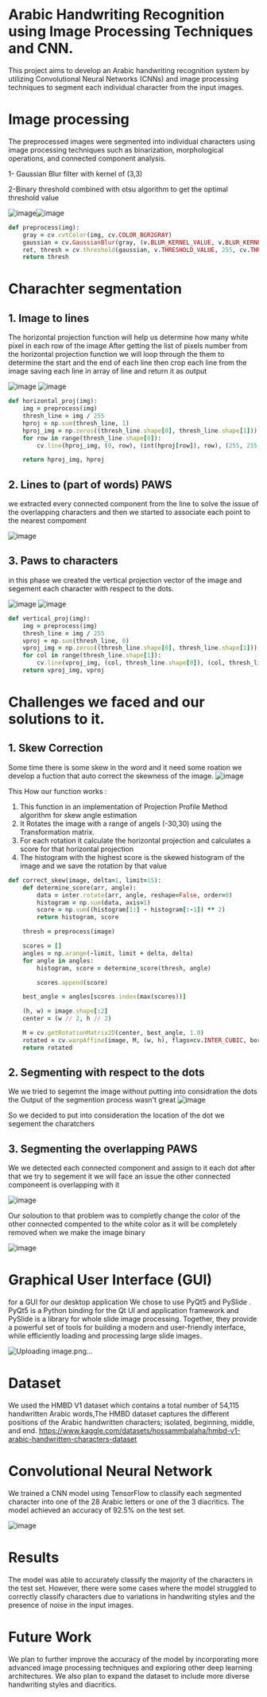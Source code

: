 # Arabic Handwriting Recognition using Image Processing Techniques and CNN. 
This project aims to develop an Arabic handwriting recognition system by utilizing Convolutional Neural Networks (CNNs) and image processing techniques to segment each individual character from the input images.

# Image processing 

The preprocessed images were segmented into individual characters using image processing techniques such as binarization, morphological operations, and connected component analysis.

1- Gaussian Blur filter with kernel of (3,3) 

2-Binary threshold combined with otsu algorithm to get the optimal threshold value

![image](https://github.com/hosam00767/Arabic-HandWriting-Recognition/assets/48860916/8e5102cf-29b2-4073-a79d-6a6130277453)![image](https://github.com/hosam00767/Arabic-HandWriting-Recognition/assets/48860916/c33832b5-7e11-4ec0-aa3d-e8157b21355b)

```ruby
def preprocess(img):
    gray = cv.cvtColor(img, cv.COLOR_BGR2GRAY)
    gaussian = cv.GaussianBlur(gray, (v.BLUR_KERNEL_VALUE, v.BLUR_KERNEL_VALUE), 0)
    ret, thresh = cv.threshold(gaussian, v.THRESHOLD_VALUE, 255, cv.THRESH_BINARY_INV)
    return thresh
```
# Charachter segmentation
## 1. Image to lines

The horizontal projection  function will help us determine how many white pixel in each row of the image 
After getting the list of pixels number from the horizontal projection function we will loop through the them to determine the start and the end of each line then crop each line from the image saving each line in array of line and return it as output

![image](https://github.com/hosam00767/Arabic-HandWriting-Recognition/assets/48860916/67810d87-9a44-4b21-9970-d274f6b0f4a0)
![image](https://github.com/hosam00767/Arabic-HandWriting-Recognition/assets/48860916/684eef0d-c4d7-4354-bfc3-8db555f82c4a)

```ruby
def horizontal_proj(img):
    img = preprocess(img)
    thresh_line = img / 255
    hproj = np.sum(thresh_line, 1)
    hproj_img = np.zeros((thresh_line.shape[0], thresh_line.shape[1]))
    for row in range(thresh_line.shape[0]):
        cv.line(hproj_img, (0, row), (int(hproj[row]), row), (255, 255, 255), 1)

    return hproj_img, hproj
```

## 2. Lines to (part of words) PAWS
   we extracted every connected component from the line to solve the issue of the overlapping characters and then we started to associate each point to the nearest compoment

![image](https://github.com/hosam00767/Arabic-HandWriting-Recognition/assets/48860916/b7647e2d-c334-4473-acc0-719f69b79865)

## 3. Paws to characters 
in this phase we created the vertical projection vector of the image and segement each character with respect to the dots.

![image](https://github.com/hosam00767/Arabic-HandWriting-Recognition/assets/48860916/d3430d0d-4412-4a54-8e34-c5a5118e3773)
![image](https://github.com/hosam00767/Arabic-HandWriting-Recognition/assets/48860916/acfe60db-dd58-4ba1-bec3-a272244b1628)
```ruby
def vertical_proj(img):
    img = preprocess(img)
    thresh_line = img / 255
    vproj = np.sum(thresh_line, 0)
    vproj_img = np.zeros((thresh_line.shape[0], thresh_line.shape[1]))
    for col in range(thresh_line.shape[1]):
        cv.line(vproj_img, (col, thresh_line.shape[0]), (col, thresh_line.shape[0] - int(vproj[col])), (255, 255, 255),1)
    return vproj_img, vproj
```

# Challenges we faced and our solutions to it.
## 1. Skew Correction
Some time there is some skew in the word and it need some roation we develop a fuction that auto correct the skewness of the image.
![image](https://github.com/hosam00767/Arabic-HandWriting-Recognition/assets/48860916/271bd51d-bc3e-464a-b4f5-b1be7fae96de)

This How our function works : 
1. This function in an implementation of Projection Profile Method algorithm for skew 
angle estimation
2. It Rotates the image with a range of angels (-30,30) using the Transformation 
matrix.
3. For each rotation it calculate the horizontal projection and calculates a score for 
that horizontal projection 
4. The histogram with the highest score is the skewed histogram of the image and we 
save the rotation by that value

```ruby
def correct_skew(image, delta=1, limit=15):
    def determine_score(arr, angle):
        data = inter.rotate(arr, angle, reshape=False, order=0)
        histogram = np.sum(data, axis=1)
        score = np.sum((histogram[1:] - histogram[:-1]) ** 2)
        return histogram, score

    thresh = preprocess(image)

    scores = []
    angles = np.arange(-limit, limit + delta, delta)
    for angle in angles:
        histogram, score = determine_score(thresh, angle)

        scores.append(score)

    best_angle = angles[scores.index(max(scores))]

    (h, w) = image.shape[:2]
    center = (w // 2, h // 2)

    M = cv.getRotationMatrix2D(center, best_angle, 1.0)
    rotated = cv.warpAffine(image, M, (w, h), flags=cv.INTER_CUBIC, borderValue=(255, 255, 255))
    return rotated
```
## 2. Segmenting with respect to the dots

We we tried to segemnt the image without putting into considration the dots the Output of the segmention process wasn't great
![image](https://github.com/hosam00767/Arabic-HandWriting-Recognition/assets/48860916/0c5c935d-ca86-409f-b0a3-b232457e78fe)

So we decided to put into consideration the location of the dot we segement the charatchers

## 3. Segmenting the overlapping PAWS

We we detected each connected component and assign to it each dot after that we try to segement it we will face an issue the other connected componeent is overlapping with it

![image](https://github.com/hosam00767/Arabic-HandWriting-Recognition/assets/48860916/e5c07ce9-6694-4487-a17c-318d460c94d1)

Our soloution to that problem was to completly change the color of the other  connected compented to the white color as it will be completely removed when we make the image binary

![image](https://github.com/hosam00767/Arabic-HandWriting-Recognition/assets/48860916/2b956ee1-a46d-4416-9781-824afdca6edf)


# Graphical User Interface (GUI)

for a GUI for our desktop application We chose to use PyQt5 and PySlide . PyQt5 is a Python binding for the Qt UI and application framework and PySlide is a library for whole slide image processing. Together, they provide a powerful set of tools for building a modern and user-friendly interface, while efficiently loading and processing large slide images.


![Uploading image.png…]()




# Dataset
We used the HMBD V1 dataset which contains a total number of 54,115 handwritten Arabic words,The HMBD dataset captures the different positions of the Arabic handwritten characters; isolated, beginning, middle, and end.
https://www.kaggle.com/datasets/hossammbalaha/hmbd-v1-arabic-handwritten-characters-dataset


# Convolutional Neural Network
We trained a CNN model using TensorFlow to classify each segmented character into one of the 28 Arabic letters or one of the 3 diacritics. The model achieved an accuracy of 92.5% on the test set. 


![image](https://github.com/hosam00767/Arabic-HandWriting-Recognition/assets/48860916/4e0f085d-a283-4007-b031-5a039d3ad9e6) 


# Results
The model was able to accurately classify the majority of the characters in the test set. However, there were some cases where the model struggled to correctly classify characters due to variations in handwriting styles and the presence of noise in the input images.

# Future Work
We plan to further improve the accuracy of the model by incorporating more advanced image processing techniques and exploring other deep learning architectures. We also plan to expand the dataset to include more diverse handwriting styles and diacritics.
